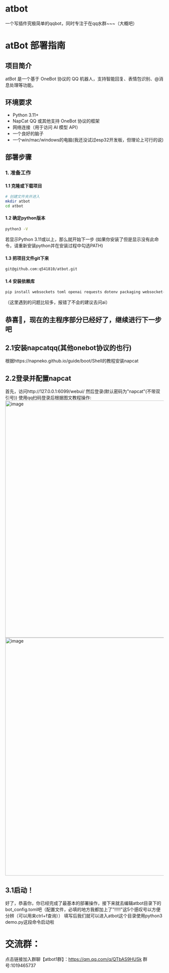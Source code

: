 # atbot
一个写插件究极简单的qqbot，同时专注于在qq水群~~~（大概吧）
# atBot 部署指南

## 项目简介

atBot 是一个基于 OneBot 协议的 QQ 机器人，支持智能回复、表情包识别、@消息处理等功能。

## 环境要求

- Python 3.11+
- NapCat QQ 或其他支持 OneBot 协议的框架
- 网络连接（用于访问 AI 模型 API）
- 一个良好的脑子
- 一个win/mac/windows的电脑(我还没试过esp32开发板，但理论上可行的说)
## 部署步骤

### 1. 准备工作

#### 1.1 克隆或下载项目
```bash
# 创建文件夹并进入
mkdir atbot
cd atbot
```
#### 1.2 确定python版本
```bash
python3 -V
```
若显示Python 3.11或以上，那么就开始下一步
(如果你安装了但是显示没有此命令，请重新安装python并在安装过程中勾选PATH)
#### 1.3 把项目文件git下来
```bash
git@github.com:q541810/atbot.git
```
#### 1.4 安装依赖库
```bash
pip install websockets toml openai requests dotenv packaging websocket-client
```
（这里遇到的问题比较多，报错了不会的建议去问ai）
## 恭喜🎉，现在的主程序部分已经好了，继续进行下一步吧
## 2.1安装napcatqq(其他onebot协议的也行)
根据https://napneko.github.io/guide/boot/Shell的教程安装napcat
## 2.2登录并配置napcat
首先，访问http://127.0.0.1:6099/webui/
然后登录(默认密码为"napcat"(不带双引号))
使用qq扫码登录后根据图文教程操作:
<img width="1169" height="753" alt="image" src="https://github.com/user-attachments/assets/0167e4ba-2f06-402b-a3eb-0f03a9a582c6" />
<img width="671" height="756" alt="image" src="https://github.com/user-attachments/assets/8342cde9-1964-4c60-8968-4325034fa11c" />
## 3.1启动！
好了，恭喜你，你已经完成了最基本的部署操作，接下来就去编辑atbot目录下的bot_config.toml吧（配置文件，必填的地方我都加上了"!!!!!"这5个感叹号以方便分辨（可以用来ctrl+f查询））
填写后我们就可以进入atbot这个目录使用python3 demo.py这段命令启动啦
# 交流群：
点击链接加入群聊【atbot1群】：https://qm.qq.com/q/QTbAS9HUSk
群号:1019465737
